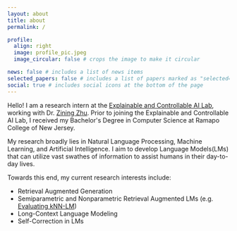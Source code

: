 ```yaml
---
layout: about
title: about
permalink: /

profile:
  align: right
  image: profile_pic.jpeg
  image_circular: false # crops the image to make it circular

news: false # includes a list of news items
selected_papers: false # includes a list of papers marked as "selected={true}"
social: true # includes social icons at the bottom of the page
---
```


Hello! I am a research intern at the [Explainable and Controllable AI Lab](https://ziningzhu.github.io/research/), working with Dr. [Zining Zhu](https://ziningzhu.github.io/). Prior to joining the Explainable and Controllable AI Lab, I received my Bachelor's Degree in Computer Science at Ramapo College of New Jersey. 

My research broadly lies in Natural Language Processing, Machine Learning, and Artificial Intelligence. I aim to develop Language Models(LMs) that can utilize vast swathes of information to assist humans in their day-to-day lives. 

Towards this end, my current research interests include: 
- Retrieval Augmented Generation
- Semiparametric and Nonparametric Retrieval Augmented LMs (e.g. [Evaluating kNN-LM](https://pw45000.github.io/assets/pdf/interpolation_knnlm_preprint.pdf))
- Long-Context Language Modeling 
- Self-Correction in LMs 
